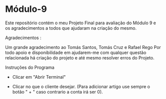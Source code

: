 # Módulo-9
Este repositório contém o meu Projeto Final para avaliação do Módulo 9 e os agradecimentos a todos que ajudaram na criação do mesmo.

Agradecimentos :

Um grande agradecimento ao Tomás Santos, Tomás Cruz e Rafael Rego 
Por todo apoio e disponibilidade em ajudarem-me com qualquer questão relacionada há criação do projeto e até mesmo resolver erros do Projeto.

Instruções do Programa

* Clicar em "Abrir Terminal"

* Clicar no que o cliente desejar. (Para adicionar artigo use sempre o botão " + " caso contrario a conta irá ser 0).
